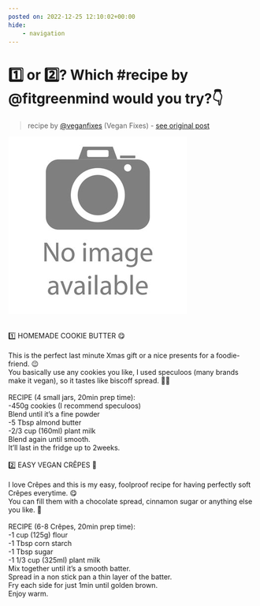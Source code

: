 ```yaml
---
posted on: 2022-12-25 12:10:02+00:00
hide:
    - navigation
---
```


# 1️⃣ or 2️⃣? Which #recipe by @fitgreenmind would you try?👇 

> recipe by [@veganfixes](https://www.instagram.com/veganfixes/) 
(Vegan Fixes) - [see original post](https://instagram.com/p/CmlyUXqpX6Z)

![](../img/noimage.jpg)

\
1️⃣ HOMEMADE COOKIE BUTTER 😋\
\
This is the perfect last minute Xmas gift or a nice presents for a foodie-friend. 😉\
You basically use any cookies you like, I used speculoos (many brands make it vegan), so it tastes like biscoff spread. 😮‍💨\
\
RECIPE (4 small jars, 20min prep time):\
-450g cookies (I recommend speculoos)\
Blend until it’s a fine powder\
-5 Tbsp almond butter \
-2/3 cup (160ml) plant milk\
Blend again until smooth.\
It’ll last in the fridge up to 2weeks.\
\
2️⃣ EASY VEGAN CRÊPES 🥞 \
\
I love Crêpes and this is my easy, foolproof recipe for having perfectly soft Crêpes everytime. 😋\
You can fill them with a chocolate spread, cinnamon sugar or anything else you like. 🙌\
\
RECIPE (6-8 Crêpes, 20min prep time):\
-1 cup (125g) flour\
-1 Tbsp corn starch\
-1 Tbsp sugar \
-1 1/3 cup (325ml) plant milk\
Mix together until it’s a smooth batter.\
Spread in a non stick pan a thin layer of the batter.\
Fry each side for just 1min until golden brown.\
Enjoy warm. 